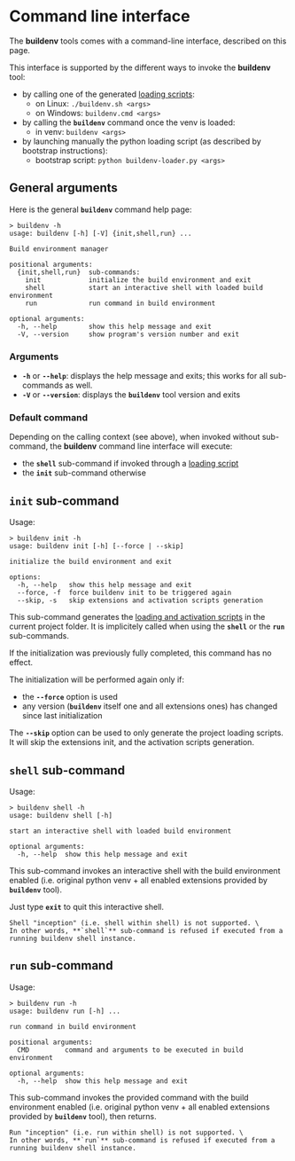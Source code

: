 # Command line interface

The **buildenv** tools comes with a command-line interface, described on this page.

This interface is supported by the different ways to invoke the **buildenv** tool:
* by calling one of the generated [loading scripts](scripts):
  * on Linux: `./buildenv.sh <args>`
  * on Windows: `buildenv.cmd <args>`
* by calling the **`buildenv`** command once the venv is loaded:
  * in venv: `buildenv <args>`
* by launching manually the python loading script (as described by bootstrap instructions):
  * bootstrap script: `python buildenv-loader.py <args>`

## General arguments

Here is the general **`buildenv`** command help page:

```
> buildenv -h
usage: buildenv [-h] [-V] {init,shell,run} ...

Build environment manager

positional arguments:
  {init,shell,run}  sub-commands:
    init            initialize the build environment and exit
    shell           start an interactive shell with loaded build environment
    run             run command in build environment

optional arguments:
  -h, --help        show this help message and exit
  -V, --version     show program's version number and exit
```

### Arguments

* **`-h`** or **`--help`**: displays the help message and exits; this works for all sub-commands as well.
* **`-V`** or **`--version`**: displays the **`buildenv`** tool version and exits

### Default command

Depending on the calling context (see above), when invoked without sub-command, the **buildenv** command line interface will execute:

* the **`shell`** sub-command if invoked through a [loading script](scripts)
* the **`init`** sub-command otherwise

## `init` sub-command

Usage:
```
> buildenv init -h
usage: buildenv init [-h] [--force | --skip]

initialize the build environment and exit

options:
  -h, --help   show this help message and exit
  --force, -f  force buildenv init to be triggered again
  --skip, -s   skip extensions and activation scripts generation
```

This sub-command generates the [loading and activation scripts](scripts) in the current project folder. It is implicitely called when using the **`shell`** or the **`run`** sub-commands.

If the initialization was previously fully completed, this command has no effect.

The initialization will be performed again only if:
* the **`--force`** option is used
* any version (**`buildenv`** itself one and all extensions ones) has changed since last initialization

The **`--skip`** option can be used to only generate the project loading scripts. It will skip the extensions init, and the activation scripts generation.

## `shell` sub-command

Usage:
```
> buildenv shell -h
usage: buildenv shell [-h]

start an interactive shell with loaded build environment

optional arguments:
  -h, --help  show this help message and exit
```

This sub-command invokes an interactive shell with the build environment enabled (i.e. original python venv + all enabled extensions provided by **`buildenv`** tool).

Just type **`exit`** to quit this interactive shell.

````{warning}
Shell "inception" (i.e. shell within shell) is not supported. \
In other words, **`shell`** sub-command is refused if executed from a running buildenv shell instance.
````

## `run` sub-command

Usage:
```
> buildenv run -h
usage: buildenv run [-h] ...

run command in build environment

positional arguments:
  CMD         command and arguments to be executed in build environment

optional arguments:
  -h, --help  show this help message and exit
```

This sub-command invokes the provided command with the build environment enabled (i.e. original python venv + all enabled extensions provided by **`buildenv`** tool), then returns.

````{warning}
Run "inception" (i.e. run within shell) is not supported. \
In other words, **`run`** sub-command is refused if executed from a running buildenv shell instance.
````
